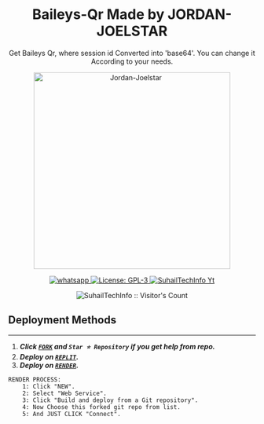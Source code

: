 
<h1 align="center">Baileys-Qr Made by JORDAN-JOELSTAR</h1>
<p align="center"> Get Baileys Qr, where session id Converted into 'base64'. You can change it According to your needs. </p>

<p align="center">
  <a href="https://chat.whatsapp.com/KtwIw190SAAGWP2UJdPiDQ">
    <img alt="Jordan-Joelstar" height="400" src="https://telegra.ph/file/5a06979ab4afb8ab7dccb.jpg">
  </a>
</p>

  <html>
   <body>
  <p align="center">
  <a href="https://wa.me/2349054039891" target="_blank">
    <img alt="whatsapp" src="https://img.shields.io/badge/ Whatsapp -25D366?style=for-the-badge&logo=whatsapp&logoColor=white" />
  </a>
  <a aria-label="Baleys_Qr free" href="https://github.com/SuhailTechInfo/Secktor-bot/fork" target="_blank">
    <img alt="License: GPL-3" src="https://img.shields.io/github/stars/jamesxtreme/J-JPAIR?style=social" target="_blank" />
  </a>
  <a aria-label="Suhail_Md is free to use" href="https://chat.whatsapp.com/KtwIw190SAAGWP2UJdPiDQ" target="_blank">
    <img alt="SuhailTechInfo Yt" src="https://whatsapp.com/channel/0029VaCamn3BKfi29OjdbG2P" target="_blank" />
  </a>
    <p align="center"><img src="https://profile-counter.glitch.me/{SuhailBaileysQr}/count.svg" alt="SuhailTechInfo :: Visitor's Count" /></p>

     
  </body>
</html>












## Deployment Methods
---
1.  ***Click [`FORK`](https://github.com/jamesxtreme/miles-qr/fork) and `Star ⭐ Repository` if you get help from repo.***
2.  ***Deploy on [`REPLIT`](https://replit.com/github/SuhailTechInfo/web-qr).***
3. ***Deploy on [`RENDER`](https://dashboard.render.com/login).***
```
RENDER PROCESS:
    1: Click "NEW".
    2: Select "Web Service".
    3: Click "Build and deploy from a Git repository".
    4: Now Choose this forked git repo from list.
    5: And JUST CLICK "Connect". 
```
